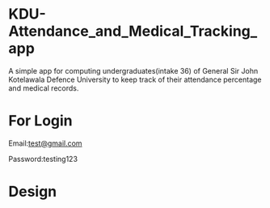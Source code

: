 # KDU-Attendance_and_Medical_Tracking_app
A simple app for computing undergraduates(intake 36) of General Sir John Kotelawala Defence University to keep track of their attendance percentage and medical records.
# For Login
Email:test@gmail.com

Password:testing123
# Design
